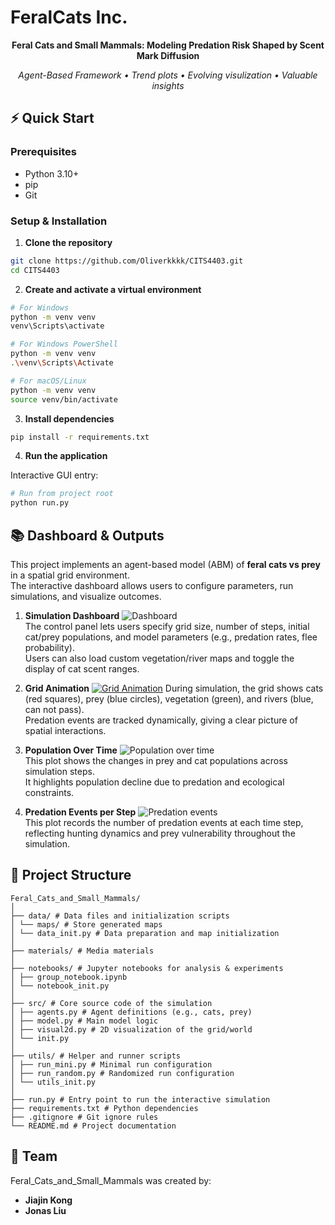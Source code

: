 # FeralCats Inc.

<p align="center">
  <b>Feral Cats and Small Mammals: Modeling Predation Risk Shaped by Scent Mark Diffusion</b>
</p>

<p align="center">
  <i>Agent-Based Framework • Trend plots • Evolving visulization • Valuable insights</i>
</p>

## ⚡ Quick Start

### Prerequisites

- Python 3.10+
- pip
- Git

### Setup & Installation

1. **Clone the repository**

```bash
git clone https://github.com/Oliverkkkk/CITS4403.git
cd CITS4403
```

2. **Create and activate a virtual environment**

```bash
# For Windows
python -m venv venv
venv\Scripts\activate

# For Windows PowerShell
python -m venv venv
.\venv\Scripts\Activate

# For macOS/Linux
python -m venv venv
source venv/bin/activate
```

3. **Install dependencies**

```bash
pip install -r requirements.txt
```

4. **Run the application**

Interactive GUI entry:
```bash
# Run from project root
python run.py
```

## 📚 Dashboard & Outputs

This project implements an agent-based model (ABM) of **feral cats vs prey** in a spatial grid environment.  
The interactive dashboard allows users to configure parameters, run simulations, and visualize outcomes.

1. **Simulation Dashboard**
![Dashboard](./materials/dashboard.png)  
The control panel lets users specify grid size, number of steps, initial cat/prey populations, and model parameters (e.g., predation rates, flee probability).  
Users can also load custom vegetation/river maps and toggle the display of cat scent ranges.

2. **Grid Animation**
[![Grid Animation](./materials/gridAnime.png)](./materials/2DAnime.mp4)
During simulation, the grid shows cats (red squares), prey (blue circles), vegetation (green), and rivers (blue, can not pass).  
Predation events are tracked dynamically, giving a clear picture of spatial interactions.

3. **Population Over Time**
![Population over time](./materials/output1.png)  
This plot shows the changes in prey and cat populations across simulation steps.  
It highlights population decline due to predation and ecological constraints.

4. **Predation Events per Step**
![Predation events](./materials/output2.png)  
This plot records the number of predation events at each time step, reflecting hunting dynamics and prey vulnerability throughout the simulation.

## 📂 Project Structure

```
Feral_Cats_and_Small_Mammals/
│
├── data/ # Data files and initialization scripts
│ └── maps/ # Store generated maps
│ └── data_init.py # Data preparation and map initialization
│
├── materials/ # Media materials
│
├── notebooks/ # Jupyter notebooks for analysis & experiments
│ ├── group_notebook.ipynb
│ └── notebook_init.py
│
├── src/ # Core source code of the simulation
│ ├── agents.py # Agent definitions (e.g., cats, prey)
│ ├── model.py # Main model logic
│ ├── visual2d.py # 2D visualization of the grid/world
│ └── init.py
│
├── utils/ # Helper and runner scripts
│ ├── run_mini.py # Minimal run configuration
│ ├── run_random.py # Randomized run configuration
│ └── utils_init.py
│
├── run.py # Entry point to run the interactive simulation
├── requirements.txt # Python dependencies
├── .gitignore # Git ignore rules
└── README.md # Project documentation
```

## 👥 Team

Feral_Cats_and_Small_Mammals was created by:

- **Jiajin Kong**
- **Jonas Liu**